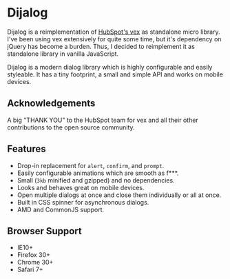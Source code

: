 # Dijalog

Dijalog is a reimplementation of [HubSpot's vex](https://github.com/HubSpot/vex) as standalone micro library. I've been using vex extensively for quite some time, but it's dependency on jQuery has become a burden. Thus, I decided to reimplement it as standalone library in vanilla JavaScript.

Dijalog is a modern dialog library which is highly configurable and easily styleable. It has a tiny footprint, a small and simple API and works on mobile devices.

## Acknowledgements

A big "THANK YOU" to the HubSpot team for vex and all their other contributions to the open source community.

## Features

- Drop-in replacement for `alert`, `confirm`, and `prompt`.
- Easily configurable animations which are smooth as f***.
- Small (`3kb` minified and gzipped) and no dependencies.
- Looks and behaves great on mobile devices.
- Open multiple dialogs at once and close them individually or all at once.
- Built in CSS spinner for asynchronous dialogs.
- AMD and CommonJS support.

## Browser Support

- IE10+
- Firefox 30+
- Chrome 30+
- Safari 7+
